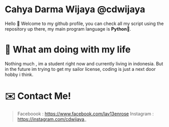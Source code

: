 # Cahya Darma Wijaya @cdwijaya

Hello 👋 
Welcome to my github profile, you can check all my script using the repository up there, my main program language is **Python**🐍. 

# 🧬 What am doing with my life
Nothing much , im a student right now and currently living in indonesia. But in the future im trying to get my sailor license, coding is just a next door hobby i think.
# ✉️ Contact Me!
>Faceboook : https://www.facebook.com/lav13enrose
>Instagram : https://instagram.com/cdwijaya_



